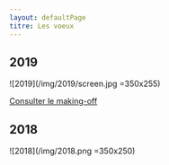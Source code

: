```yaml
---
layout: defaultPage
titre: Les voeux
---
```


## 2019

![2019](/img/2019/screen.jpg  =350x255)

[Consulter le making-off](/2019/)

## 2018

![2018](/img/2018.png =350x250)

